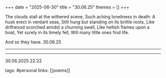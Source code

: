 +++
date = "2025-06-30"
title = "30.06.25"
themes = []
+++

The clouds stall at the withered scene,
Such aching loneliness in death:
A husk erect in verdant seas,
Still hung but standing on its brittle roots,
Like driftwood scorched amidst a churning swell,
Like hellish flames upon a boat,
Yet surely in its timely fell,
Will many little ones find life.

And so they have.
30.06.25

---



---

30.06.2025 22:22

tags: #personal
links: [[poems]]
